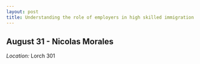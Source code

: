 ```yaml
---
layout: post
title: Understanding the role of employers in high skilled immigration
---
```

## August 31 - Nicolas Morales

*Location:* Lorch 301



